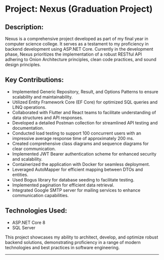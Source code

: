 # Project: Nexus (Graduation Project)

## Description:
Nexus is a comprehensive project developed as part of my final year in computer science college. It serves as a testament to my proficiency in backend development using ASP.NET Core. Currently in the development phase, Nexus prioritizes the implementation of a robust RESTful API adhering to Onion Architecture principles, clean code practices, and sound design principles.

## Key Contributions:
- Implemented Generic Repository, Result, and Options Patterns to ensure scalability and maintainability.
- Utilized Entity Framework Core (EF Core) for optimized SQL queries and LINQ operations.
- Collaborated with Flutter and React teams to facilitate understanding of data structures and API responses.
- Developed a detailed Postman collection for streamlined API testing and documentation.
- Conducted load testing to support 100 concurrent users with an impressive average response time of approximately 200 ms.
- Created comprehensive class diagrams and sequence diagrams for clear communication.
- Implemented JWT Bearer authentication scheme for enhanced security and scalability.
- Containerized the application with Docker for seamless deployment.
- Leveraged AutoMapper for efficient mapping between DTOs and entities.
- Used Bogus library for database seeding to facilitate testing.
- Implemented pagination for efficient data retrieval.
- Integrated Google SMTP server for mailing services to enhance communication capabilities.

## Technologies Used:
- ASP.NET Core 8
- SQL Server

This project showcases my ability to architect, develop, and optimize robust backend solutions, demonstrating proficiency in a range of modern technologies and best practices in software engineering.

--- 
